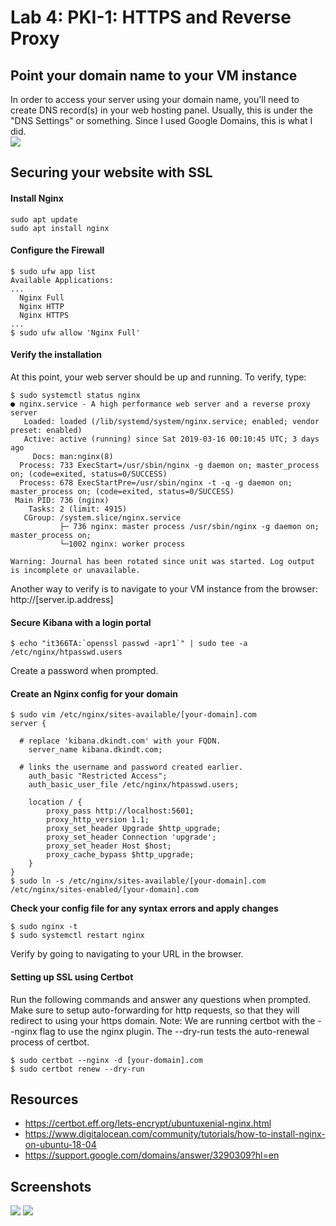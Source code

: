 # Lab 4: PKI-1: HTTPS and Reverse Proxy
## Point your domain name to your VM instance    
In order to access your server using your domain name, you'll need to 
create DNS record(s) in your web hosting panel. Usually, this is under the
"DNS Settings" or something. Since I used Google Domains, this is what I did.    
<img src="https://github.com/dkindt/it366/blob/master/images/kibana_dns.png"/>

## Securing your website with SSL
#### Install Nginx
`sudo apt update`   
`sudo apt install nginx`

#### Configure the Firewall
```
$ sudo ufw app list
Available Applications:   
...
  Nginx Full
  Nginx HTTP
  Nginx HTTPS
...
$ sudo ufw allow 'Nginx Full'
```   
#### Verify the installation   
At this point, your web server should be up and running. To verify, type: 
```
$ sudo systemctl status nginx 
● nginx.service - A high performance web server and a reverse proxy server
   Loaded: loaded (/lib/systemd/system/nginx.service; enabled; vendor preset: enabled)
   Active: active (running) since Sat 2019-03-16 00:10:45 UTC; 3 days ago
     Docs: man:nginx(8)
  Process: 733 ExecStart=/usr/sbin/nginx -g daemon on; master_process on; (code=exited, status=0/SUCCESS)
  Process: 678 ExecStartPre=/usr/sbin/nginx -t -q -g daemon on; master_process on; (code=exited, status=0/SUCCESS)
 Main PID: 736 (nginx)
    Tasks: 2 (limit: 4915)
   CGroup: /system.slice/nginx.service
           ├─ 736 nginx: master process /usr/sbin/nginx -g daemon on; master_process on;
           └─1002 nginx: worker process

Warning: Journal has been rotated since unit was started. Log output is incomplete or unavailable.
```
Another way to verify is to navigate to your VM instance from the browser: http://[server.ip.address]   

#### Secure Kibana with a login portal   
```
$ echo "it366TA:`openssl passwd -apr1`" | sudo tee -a /etc/nginx/htpasswd.users
```   
Create a password when prompted.   

#### Create an Nginx config for your domain   
```
$ sudo vim /etc/nginx/sites-available/[your-domain].com
server {
	
  # replace 'kibana.dkindt.com' with your FQDN.
	server_name kibana.dkindt.com;
	
  # links the username and password created earlier.
	auth_basic "Restricted Access";
	auth_basic_user_file /etc/nginx/htpasswd.users;

	location / {
		proxy_pass http://localhost:5601;
		proxy_http_version 1.1;
		proxy_set_header Upgrade $http_upgrade;
		proxy_set_header Connection 'upgrade';
		proxy_set_header Host $host;
		proxy_cache_bypass $http_upgrade;
	}
}
$ sudo ln -s /etc/nginx/sites-available/[your-domain].com /etc/nginx/sites-enabled/[your-domain].com
```   
__Check your config file for any syntax errors and apply changes__   
```
$ sudo nginx -t
$ sudo systemctl restart nginx
```   
Verify by going to navigating to your URL in the browser.   
#### Setting up SSL using Certbot    
Run the following commands and answer any questions when prompted. Make sure
to setup auto-forwarding for http requests, so that they will redirect to using
your https domain. 
Note: We are running certbot with the --nginx flag to use the nginx plugin. 
The --dry-run tests the auto-renewal process of certbot.    
```
$ sudo certbot --nginx -d [your-domain].com
$ sudo certbot renew --dry-run
```
## Resources
- https://certbot.eff.org/lets-encrypt/ubuntuxenial-nginx.html
- https://www.digitalocean.com/community/tutorials/how-to-install-nginx-on-ubuntu-18-04
- https://support.google.com/domains/answer/3290309?hl=en

## Screenshots

<img src="https://github.com/dkindt/it366/blob/master/images/kibana_dkindt.png"/>
<img src="https://github.com/dkindt/it366/blob/master/images/kibana_ssl.png"/>

